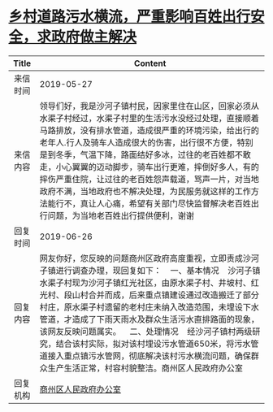 # <a href="http://www.shangluo.gov.cn/zmhd/ldxxxx.jsp?urltype=leadermail.LeaderMailContentUrl&wbtreeid=1112&leadermailid=5288">乡村道路污水横流，严重影响百姓出行安全，求政府做主解决</a>
|Title|Content|
|:---:|---|
|来信时间|2019-05-27|
|来信内容|领导们好，我是沙河子镇村民，因家里住在山区，回家必须从水渠子村经过，水渠子村里的生活污水没经过处理，直接顺着马路排放，没有排水管道，造成很严重的环境污染，给出行的老年人.行人及骑车人造成很大的伤害，出行很不方便，特别是到冬季，气温下降，路面结好多冰，过往的老百姓都不敢走，小心翼翼的迈动脚步，骑车出行更难，摔倒好多人，有的摔伤严重住院，让过往的老百姓怨声载道，骂声一片，对当地政府不满，当地政府也不解决处理，为民服务就这样的工作方法能行不，真让人心痛，希望有关部门尽快监督解决老百姓出行问题，为当地老百姓出行提供便利，谢谢|
|回复时间|2019-06-26|
|回复内容|网友你好，您反映的问题商州区政府高度重视，立即责成沙河子镇进行调查办理，现回复如下：    一、基本情况    沙河子镇水渠子村现为沙河子镇红光社区，由原水渠子村、井坡村、红光村、段山村合并而成，后来重点镇建设通过改造搬迁了部分村庄，原水渠子村遗留的老村庄未纳入改造范围，未埋设下水管道，才造成了下雨天雨水及群众生活污水直排路面的现象，该网友反映问题属实。    二、处理情况    经沙河子镇村两级研究，结合该村实际，拟对该村埋设污水管道650米，将污水管道接入重点镇污水管网，彻底解决该村污水横流问题，确保群众生产生活正常，村容村貌整洁。商州区人民政府办公室|
|回复机构|<a href="../../categories/agencies/商州区人民政府办公室.md">商州区人民政府办公室</a>|
